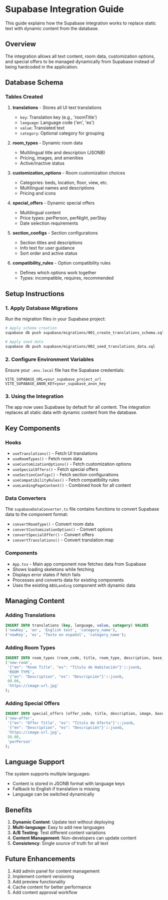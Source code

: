 # Supabase Integration Guide

This guide explains how the Supabase integration works to replace static text with dynamic content from the database.

## Overview

The integration allows all text content, room data, customization options, and special offers to be managed dynamically from Supabase instead of being hardcoded in the application.

## Database Schema

### Tables Created

1. **translations** - Stores all UI text translations
   - `key`: Translation key (e.g., 'roomTitle')
   - `language`: Language code ('en', 'es')
   - `value`: Translated text
   - `category`: Optional category for grouping

2. **room_types** - Dynamic room data
   - Multilingual title and description (JSONB)
   - Pricing, images, and amenities
   - Active/inactive status

3. **customization_options** - Room customization choices
   - Categories: beds, location, floor, view, etc.
   - Multilingual names and descriptions
   - Pricing and icons

4. **special_offers** - Dynamic special offers
   - Multilingual content
   - Price types: perPerson, perNight, perStay
   - Date selection requirements

5. **section_configs** - Section configurations
   - Section titles and descriptions
   - Info text for user guidance
   - Sort order and active status

6. **compatibility_rules** - Option compatibility rules
   - Defines which options work together
   - Types: incompatible, requires, recommended

## Setup Instructions

### 1. Apply Database Migrations

Run the migration files in your Supabase project:

```bash
# Apply schema creation
supabase db push supabase/migrations/001_create_translations_schema.sql

# Apply seed data
supabase db push supabase/migrations/002_seed_translations_data.sql
```

### 2. Configure Environment Variables

Ensure your `.env.local` file has the Supabase credentials:

```env
VITE_SUPABASE_URL=your_supabase_project_url
VITE_SUPABASE_ANON_KEY=your_supabase_anon_key
```

### 3. Using the Integration

The app now uses Supabase by default for all content. The integration replaces all static data with dynamic content from the database.

## Key Components

### Hooks

- `useTranslations()` - Fetch UI translations
- `useRoomTypes()` - Fetch room data
- `useCustomizationOptions()` - Fetch customization options
- `useSpecialOffers()` - Fetch special offers
- `useSectionConfigs()` - Fetch section configurations
- `useCompatibilityRules()` - Fetch compatibility rules
- `useLandingPageContent()` - Combined hook for all content

### Data Converters

The `supabaseDataConverter.ts` file contains functions to convert Supabase data to the component format:

- `convertRoomType()` - Convert room data
- `convertCustomizationOption()` - Convert options
- `convertSpecialOffer()` - Convert offers
- `convertTranslations()` - Convert translation map

### Components

- `App.tsx` - Main app component now fetches data from Supabase
- Shows loading skeletons while fetching
- Displays error states if fetch fails
- Processes and converts data for existing components
- Uses the existing `ABSLanding` component with dynamic data

## Managing Content

### Adding Translations

```sql
INSERT INTO translations (key, language, value, category) VALUES
('newKey', 'en', 'English text', 'category_name'),
('newKey', 'es', 'Texto en español', 'category_name');
```

### Adding Room Types

```sql
INSERT INTO room_types (room_code, title, room_type, description, base_price, main_image) VALUES
('new-room', 
 '{"en": "Room Title", "es": "Título de Habitación"}'::jsonb,
 'ROOM TYPE',
 '{"en": "Description", "es": "Descripción"}'::jsonb,
 99.00,
 'https://image-url.jpg'
);
```

### Adding Special Offers

```sql
INSERT INTO special_offers (offer_code, title, description, image, base_price, price_type) VALUES
('new-offer',
 '{"en": "Offer Title", "es": "Título de Oferta"}'::jsonb,
 '{"en": "Description", "es": "Descripción"}'::jsonb,
 'https://image-url.jpg',
 50.00,
 'perPerson'
);
```

## Language Support

The system supports multiple languages:
- Content is stored in JSONB format with language keys
- Fallback to English if translation is missing
- Language can be switched dynamically

## Benefits

1. **Dynamic Content**: Update text without deploying
2. **Multi-language**: Easy to add new languages
3. **A/B Testing**: Test different content variations
4. **Content Management**: Non-developers can update content
5. **Consistency**: Single source of truth for all text

## Future Enhancements

1. Add admin panel for content management
2. Implement content versioning
3. Add preview functionality
4. Cache content for better performance
5. Add content approval workflow